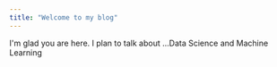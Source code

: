 ```yaml
---
title: "Welcome to my blog"
---
```


I'm glad you are here. I plan to talk about ...Data Science and Machine Learning
